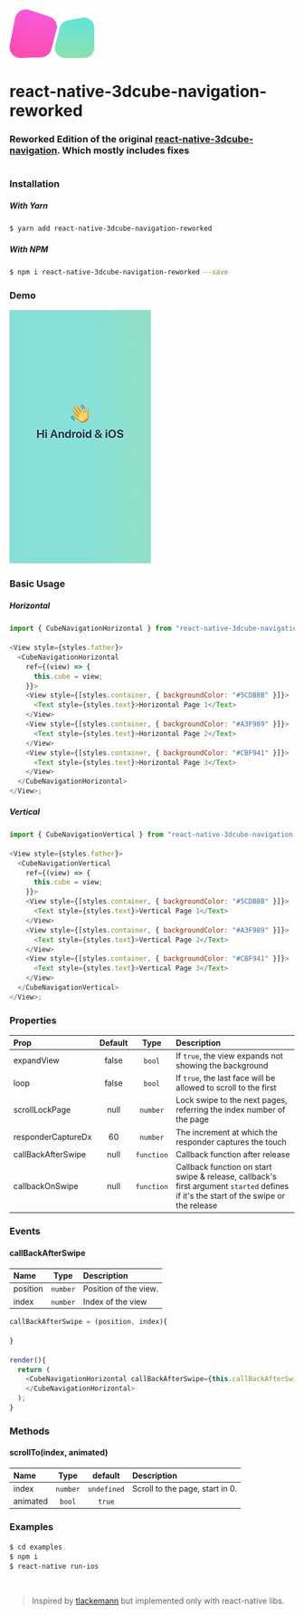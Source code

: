 <img src="img/logo.png" width="150px" />

# react-native-3dcube-navigation-reworked

### Reworked Edition of the original [react-native-3dcube-navigation](https://github.com/zehfernandes/react-native-3dcube-navigation). Which mostly includes fixes

#

### Installation

##### With Yarn

```bash
$ yarn add react-native-3dcube-navigation-reworked
```

##### With NPM

```bash
$ npm i react-native-3dcube-navigation-reworked --save
```

### Demo

<img src="img/demo.gif"  />

### Basic Usage

##### Horizontal

```js
import { CubeNavigationHorizontal } from "react-native-3dcube-navigation-reworked";

<View style={styles.father}>
  <CubeNavigationHorizontal
    ref={(view) => {
      this.cube = view;
    }}>
    <View style={[styles.container, { backgroundColor: "#5CDB8B" }]}>
      <Text style={styles.text}>Horizontal Page 1</Text>
    </View>
    <View style={[styles.container, { backgroundColor: "#A3F989" }]}>
      <Text style={styles.text}>Horizontal Page 2</Text>
    </View>
    <View style={[styles.container, { backgroundColor: "#CBF941" }]}>
      <Text style={styles.text}>Horizontal Page 3</Text>
    </View>
  </CubeNavigationHorizontal>
</View>;
```

##### Vertical

```js
import { CubeNavigationVertical } from "react-native-3dcube-navigation-reworked";

<View style={styles.father}>
  <CubeNavigationVertical
    ref={(view) => {
      this.cube = view;
    }}>
    <View style={[styles.container, { backgroundColor: "#5CDB8B" }]}>
      <Text style={styles.text}>Vertical Page 1</Text>
    </View>
    <View style={[styles.container, { backgroundColor: "#A3F989" }]}>
      <Text style={styles.text}>Vertical Page 2</Text>
    </View>
    <View style={[styles.container, { backgroundColor: "#CBF941" }]}>
      <Text style={styles.text}>Vertical Page 3</Text>
    </View>
  </CubeNavigationVertical>
</View>;
```

### Properties

| Prop               | Default |    Type    | Description                                                                                                                           |
| :----------------- | :-----: | :--------: | :------------------------------------------------------------------------------------------------------------------------------------ |
| expandView         |  false  |   `bool`   | If `true`, the view expands not showing the background                                                                                |
| loop               |  false  |   `bool`   | If `true`, the last face will be allowed to scroll to the first                                                                       |
| scrollLockPage     |  null   |  `number`  | Lock swipe to the next pages, referring the index number of the page                                                                  |
| responderCaptureDx |   60    |  `number`  | The increment at which the responder captures the touch                                                                               |
| callBackAfterSwipe |  null   | `function` | Callback function after release                                                                                                       |
| callbackOnSwipe    |  null   | `function` | Callback function on start swipe & release, callback's first argument `started` defines if it's the start of the swipe or the release |

### Events

#### callBackAfterSwipe

| Name     |   Type   | Description           |
| :------- | :------: | :-------------------- |
| position | `number` | Position of the view. |
| index    | `number` | Index of the view     |

```js
callBackAfterSwipe = (position, index){

}

render(){
  return (
    <CubeNavigationHorizontal callBackAfterSwipe={this.callBackAfterSwipe}>
    </CubeNavigationHorizontal>
  );
}
```

### Methods

#### scrollTo(index, animated)

| Name     |   Type   |   default   | Description                     |
| :------- | :------: | :---------: | :------------------------------ |
| index    | `number` | `undefined` | Scroll to the page, start in 0. |
| animated |  `bool`  |   `true`    |                                 |

### Examples

```bash
$ cd examples
$ npm i
$ react-native run-ios
```

<br/>

> Inspired by [tlackemann](https://github.com/tlackemann/react-native-cube-transition) but implemented only with react-native libs.
